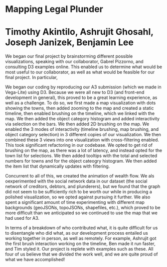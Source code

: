 # Mapping Legal Plunder
# Timothy Akintilo, Ashrujit Ghosahl, Joseph Janizek, Benjamin Lee

We began our final project by brainstorming different possible visualizations, speaking with our collaborator, Gabrel Pizzorno, and consulting D3 examples online.  This enabled us to determine what would be most useful to our collaborator, as well as what would be feasible for our final project.  In particular,

We began our coding by reproducing our A3 submission (which we made in Vega-Lite) using D3.  Because we were all new to D3 (and front-end development in general), this proved to be a great learning experience, as well as a challenge.  To do so, we first made a map visualization with dots showing the towns, then added zooming to the map and created a static timeline, then enabled brushing on the timeline, which we linked with the map.  We then added the object category histogram and added interactivity via selection on the bars.  We then added 2D brushing on the map.  We enabled the 3 modes of interactivity (timeline brushing, map brushing, and object category selection) in 3 different copies of our visualization.  We then combined these 3 views into one visualization with cross-filtering enabled.  This took significant refactoring in our codebase.  We opted to get rid of brushing on the map, as there was a lot of latency, and instead opted for the town list for selections.  We then added tooltips with the total and selected numbers for towns and for the object cateogry histogram.  We then added the item list that dynamically updates with filtering.  

Concurrent to all of this, we created the animation of wealth flow.  We als oexperimented with the social network data in our dataset (the social network of creditors, debtors, and plunderers), but we found that the graph did not seem to be sufficiently rich to be worth our while in producing a polished visualization, so we opted against pursuing it further.  We also spent a significant amount of time experimenting with different map backgrounds (geoJSONs, topoJSONs, shapefiles, etc.), which proved to be more difficult than we anticipated so we continued to use the map that we had used for A3.  

In terms of a breakdown of who contributed what, it is quite difficult for us to disentangle who did what, as our development process entailed us working together in person, as well as remotely.  For example, Ashrujit got the first brush interaction working on the timeline, Ben made it run faster, and Tim styled it.  Our project is replete with examples such as these.  All four of us believe that we divided the work well, and we are quite proud of what we have accomplished!
